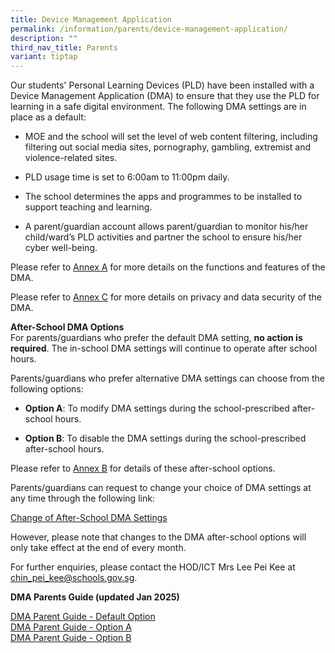 ```yaml
---
title: Device Management Application
permalink: /information/parents/device-management-application/
description: ""
third_nav_title: Parents
variant: tiptap
---
```

<p>Our students' Personal Learning Devices (PLD) have been installed with
a Device Management Application (DMA) to ensure that they use the PLD for
learning in a safe digital environment.&nbsp;The following DMA settings
are in place as a default:</p>
<ul data-tight="true" class="tight">
<li>
<p>MOE and the school will set the level of web content filtering, including
filtering out social media sites, pornography, gambling, extremist and
violence-related sites.</p>
</li>
<li>
<p>PLD usage time is set to 6:00am to 11:00pm daily.</p>
</li>
<li>
<p>The school determines the apps and programmes to be installed to support
teaching and learning.</p>
</li>
<li>
<p>A parent/guardian account allows parent/guardian to monitor his/her child/ward’s
PLD activities and partner the school to ensure his/her cyber well-being.</p>
</li>
</ul>
<p>Please refer to&nbsp;<a href="/files/Our Curriculum/Digital Literacy/Annex_A_Functions_of_the_DMA_.pdf" rel="noopener nofollow" target="_blank">Annex A</a>&nbsp;for
more details on the functions and features of the DMA.</p>
<p>Please refer to&nbsp;<a href="/files/Our Curriculum/Digital Literacy/Annex_C_Privacy_and_Data_Security.pdf" rel="noopener nofollow" target="_blank">Annex C</a>&nbsp;for
more details on privacy and data security of the DMA.</p>
<p><strong>After-School DMA Options<br></strong>For parents/guardians who
prefer the default DMA setting,&nbsp;<strong>no action is required</strong>.
The in-school DMA settings will continue to operate after school hours.</p>
<p>Parents/guardians who prefer alternative DMA settings can choose from
the following options:&nbsp;</p>
<ul data-tight="true" class="tight">
<li>
<p><strong>Option A</strong>: To modify DMA settings during the school-prescribed
after-school hours.&nbsp;</p>
</li>
<li>
<p><strong>Option B</strong>: To disable the DMA settings during the school-prescribed
after-school hours.</p>
</li>
</ul>
<p>Please refer to&nbsp;<a href="/files/Our Curriculum/Digital Literacy/Annex_B_MOE_DMA_After_School_Hours_Settings_for_iPad_PLDs.pdf" rel="noopener nofollow" target="_blank">Annex B</a>&nbsp;for
details of these after-school options.</p>
<p>Parents/guardians can request to change your choice of DMA settings at
any time through the following link:</p>
<p><a href="https://for.edu.sg/dss-dma" rel="noopener nofollow" target="_blank">Change of After-School DMA Settings</a>
</p>
<p>However, please note that changes to the DMA after-school options will
only take effect at the end of every month.</p>
<p>For further enquiries, please contact the HOD/ICT Mrs Lee Pei Kee at&nbsp;
<a href="mailto:chin_pei_kee@schools.gov.sg" rel="noopener noreferrer nofollow" target="">chin_pei_kee@schools.gov.sg</a>.&nbsp;</p>
<p><strong>DMA Parents Guide (updated Jan 2025)</strong>
</p>
<p><a href="/files/Our Curriculum/Digital Literacy/IE11_Parent_User_Guide_for_Default_Option.pdf" rel="noopener" target="_blank">DMA Parent Guide - Default Option</a>
<br><a href="/files/Our Curriculum/Digital Literacy/IE09_Parent_User_Guide_for_Option_A.pdf" rel="noopener" target="_blank">DMA Parent Guide - Option A</a>
<br><a href="/files/Our Curriculum/Digital Literacy/IE10_Parent_User_Guide_for_Option_B.pdf" rel="noopener" target="_blank">DMA Parent Guide - Option B</a>
</p>
